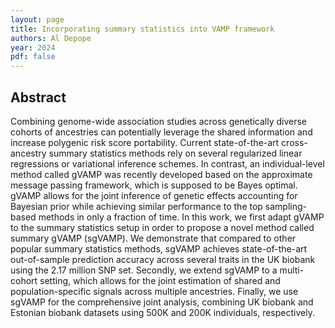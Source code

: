 ```yaml
---
layout: page
title: Incorporating summary statistics into VAMP framework
authors: Al Depope
year: 2024
pdf: false
---
```



## Abstract

Combining genome-wide association studies across genetically diverse cohorts of ancestries can potentially leverage the shared information and increase polygenic risk score portability. Current state-of-the-art cross-ancestry summary statistics methods rely on several regularized linear regressions or variational inference schemes. In contrast, an individual-level method called gVAMP was recently developed based on the approximate message passing framework, which is supposed to be Bayes optimal. gVAMP allows for the joint inference of genetic effects accounting for Bayesian prior while achieving similar performance to the top sampling-based methods in only a fraction of time. In this work, we first adapt gVAMP to the summary statistics setup in order to propose a novel method called summary gVAMP (sgVAMP). We demonstrate that compared to other popular summary statistics methods, sgVAMP achieves state-of-the-art out-of-sample prediction accuracy across several traits in the UK biobank using the 2.17 million SNP set. Secondly, we extend sgVAMP to a multi-cohort setting, which allows for the joint estimation of shared and population-specific signals across multiple ancestries. Finally, we use sgVAMP for the comprehensive joint analysis, combining UK biobank and Estonian biobank datasets using 500K and 200K individuals, respectively.
